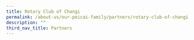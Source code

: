 ```yaml
---
title: Rotary Club of Changi
permalink: /about-us/our-peicai-family/partners/rotary-club-of-changi
description: ""
third_nav_title: Partners
---
```

